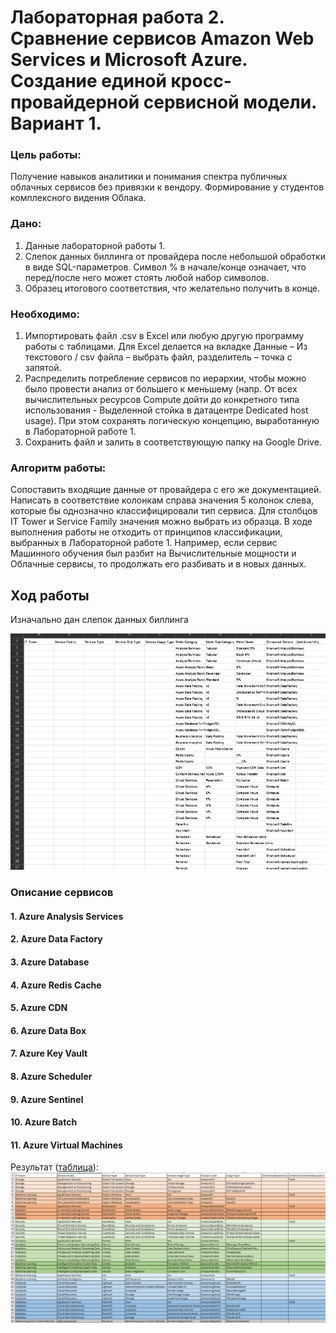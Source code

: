 # Лабораторная работа 2. Сравнение сервисов Amazon Web Services и Microsoft Azure. Создание единой кросс-провайдерной сервисной модели. Вариант 1.

### Цель работы:

Получение навыков аналитики и понимания спектра публичных облачных сервисов без привязки к вендору. Формирование у студентов комплексного видения Облака. 

### Дано:

1. Данные лабораторной работы 1.
2. Слепок данных биллинга от провайдера после небольшой обработки в виде SQL-параметров. Символ % в начале/конце означает, что перед/после него может стоять любой набор символов.
3. Образец итогового соответствия, что желательно получить в конце. 

### Необходимо:

1. Импортировать файл .csv в Excel или любую другую программу работы с таблицами. Для Excel делается на вкладке Данные – Из текстового / csv файла – выбрать файл, разделитель – точка с запятой.
2. Распределить потребление сервисов по иерархии, чтобы можно было провести анализ от большего к меньшему (напр. От всех вычислительных ресурсов Compute дойти до конкретного типа использования - Выделенной стойка в датацентре Dedicated host usage). При этом сохранять логическую концепцию, выработанную в Лабораторной работе 1.
3. Сохранить файл и залить в соответствующую папку на Google Drive.

### Алгоритм работы:

Сопоставить входящие данные от провайдера с его же документацией. Написать в соответствие колонкам справа значения 5 колонок слева, которые бы однозначно классифицировали тип сервиса. Для столбцов IT Tower и Service Family значения можно выбрать из образца. В ходе выполнения работы не отходить от принципов классификации, выбранных в Лабораторной работе 1. Например, если сервис Машинного обучения был разбит на Вычислительные мощности и Облачные сервисы, то продолжать его разбивать и в новых данных.

## Ход работы

Изначально дан слепок данных биллинга

![Исходные данные](https://github.com/lisalaktionova/itmo_devops-clouds/blob/main/Clouds/Labs/Lab_2/1.png)

### Описание сервисов

#### 1. Azure Analysis Services


#### 2. Azure Data Factory


#### 3. Azure Database


#### 4. Azure Redis Cache


#### 5. Azure CDN


#### 6. Azure Data Box


#### 7. Azure Key Vault


#### 8. Azure Scheduler


#### 9. Azure Sentinel


#### 10. Azure Batch


#### 11. Azure Virtual Machines


Результат ([таблица](https://drive.google.com/file/d/1Ju_9MHKxCybr6fUGOxWR-ftbzUSaeDE2/view?usp=drive_link)):
![Итог](https://github.com/lisalaktionova/itmo_devops-clouds/blob/main/Clouds/Labs/Lab_1/2.png)
